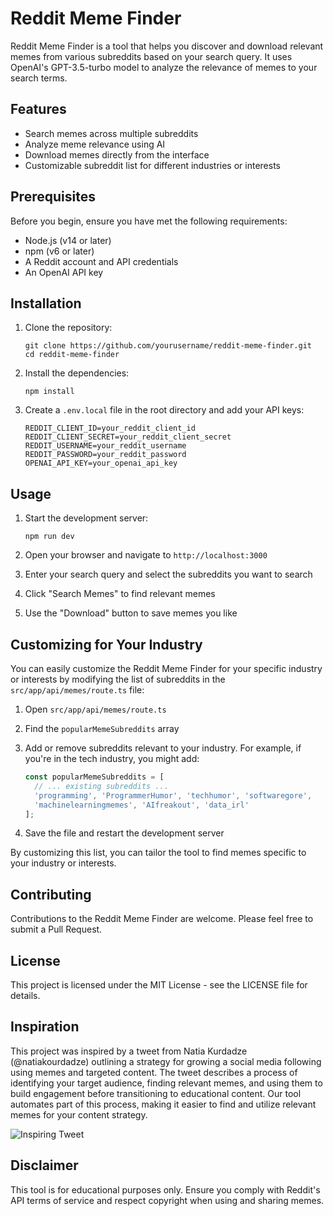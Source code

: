 # Reddit Meme Finder

Reddit Meme Finder is a tool that helps you discover and download relevant memes from various subreddits based on your search query. It uses OpenAI's GPT-3.5-turbo model to analyze the relevance of memes to your search terms.

## Features

- Search memes across multiple subreddits
- Analyze meme relevance using AI
- Download memes directly from the interface
- Customizable subreddit list for different industries or interests

## Prerequisites

Before you begin, ensure you have met the following requirements:

- Node.js (v14 or later)
- npm (v6 or later)
- A Reddit account and API credentials
- An OpenAI API key

## Installation

1. Clone the repository:
   ```
   git clone https://github.com/yourusername/reddit-meme-finder.git
   cd reddit-meme-finder
   ```

2. Install the dependencies:
   ```
   npm install
   ```

3. Create a `.env.local` file in the root directory and add your API keys:
   ```
   REDDIT_CLIENT_ID=your_reddit_client_id
   REDDIT_CLIENT_SECRET=your_reddit_client_secret
   REDDIT_USERNAME=your_reddit_username
   REDDIT_PASSWORD=your_reddit_password
   OPENAI_API_KEY=your_openai_api_key
   ```

## Usage

1. Start the development server:
   ```
   npm run dev
   ```

2. Open your browser and navigate to `http://localhost:3000`

3. Enter your search query and select the subreddits you want to search

4. Click "Search Memes" to find relevant memes

5. Use the "Download" button to save memes you like

## Customizing for Your Industry

You can easily customize the Reddit Meme Finder for your specific industry or interests by modifying the list of subreddits in the `src/app/api/memes/route.ts` file:

1. Open `src/app/api/memes/route.ts`

2. Find the `popularMemeSubreddits` array

3. Add or remove subreddits relevant to your industry. For example, if you're in the tech industry, you might add:
   ```typescript
   const popularMemeSubreddits = [
     // ... existing subreddits ...
     'programming', 'ProgrammerHumor', 'techhumor', 'softwaregore',
     'machinelearningmemes', 'AIfreakout', 'data_irl'
   ];
   ```

4. Save the file and restart the development server

By customizing this list, you can tailor the tool to find memes specific to your industry or interests.

## Contributing

Contributions to the Reddit Meme Finder are welcome. Please feel free to submit a Pull Request.

## License

This project is licensed under the MIT License - see the LICENSE file for details.

## Inspiration

This project was inspired by a tweet from Natia Kurdadze (@natiakourdadze) outlining a strategy for growing a social media following using memes and targeted content. The tweet describes a process of identifying your target audience, finding relevant memes, and using them to build engagement before transitioning to educational content. Our tool automates part of this process, making it easier to find and utilize relevant memes for your content strategy.

![Inspiring Tweet](assets/tweet.png)


## Disclaimer

This tool is for educational purposes only. Ensure you comply with Reddit's API terms of service and respect copyright when using and sharing memes.